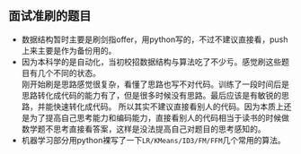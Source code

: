 ## 面试准刷的题目
* 数据结构暂时主要是刷剑指offer，用python写的，不过不建议直接看，push上来主要是作为备份用的。  
* 因为本科学的是自动化，当初校招数据结构与算法吃了不少亏。感觉刷这些题目有几个不同的状态。  
刚开始刷是思路感觉很复杂，看懂了思路也写不对代码。训练了一段时间后是思路转化成代码的能力有了，但是很多时候没有思路。最后应该是有敏锐的思路，并能快速转化成代码。
所以其实不建议直接看别人的代码。因为本质上还是为了提高自己思考能力和编码能力，直接看别人的代码相当于读书的时候做数学题不思考直接看答案，这样是没法提高自己对题目的思考感知的。
* 机器学习部分用python裸写了一下`LR/KMeans/ID3/FM/FFM`几个常用的算法。